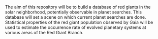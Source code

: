The aim of this repository will be to build a database of red giants in the solar neighborhood, potentially observable in planet searches.
This database will set a scene on which current planet searches are done.
Statistical properties of the red giant population observed by Gaia will be used to estimate the occurrence rate of evolved planetary systems at various areas of the Red Giant Branch.
